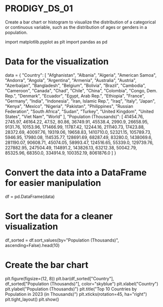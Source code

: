 # PRODIGY_DS_01
Create a bar chart or histogram to visualize the distribution of a categorical or continuous variable, such as the distribution of ages or genders in a population.

import matplotlib.pyplot as plt
import pandas as pd

# Data for the visualization
data = {
    "Country": [
        "Afghanistan", "Albania", "Algeria", "American Samoa", "Andorra", "Angola", 
        "Argentina", "Armenia", "Australia", "Austria", "Azerbaijan", "Bangladesh", 
        "Belgium", "Bolivia", "Brazil", "Cambodia", "Cameroon", "Canada", "Chad", 
        "Chile", "China", "Colombia", "Congo, Dem. Rep.", "Denmark", "Ecuador", 
        "Egypt, Arab Rep.", "Ethiopia", "France", "Germany", "India", "Indonesia", 
        "Iran, Islamic Rep.", "Iraq", "Italy", "Japan", "Kenya", "Mexico", 
        "Nigeria", "Pakistan", "Philippines", "Russian Federation", "South Africa", 
        "Sudan", "Turkey", "United Kingdom", "United States", "Viet Nam", "World"
    ],
    "Population (Thousands)": [
        41454.76, 2745.97, 46164.22, 47.52, 80.86, 36749.91, 45538.4, 2990.9, 
        26658.95, 9131.76, 10153.96, 171466.99, 11787.42, 12244.16, 211140.73, 
        17423.88, 28372.69, 40097.76, 19319.06, 19658.83, 1410710.0, 52321.15, 
        105789.73, 5946.95, 17980.08, 114535.77, 128691.69, 68287.49, 83280.0, 
        1438069.6, 281190.07, 90608.71, 45074.05, 58993.47, 124516.65, 55339.0, 
        129739.76, 227882.95, 247504.49, 114891.2, 143826.13, 63212.38, 50042.79, 
        85325.96, 68350.0, 334914.9, 100352.19, 8061876.0
    ]
}

# Convert the data into a DataFrame for easier manipulation
df = pd.DataFrame(data)

# Sort the data for a cleaner visualization
df_sorted = df.sort_values(by="Population (Thousands)", ascending=False).head(10)

# Create the bar chart
plt.figure(figsize=(12, 8))
plt.bar(df_sorted["Country"], df_sorted["Population (Thousands)"], color="skyblue")
plt.xlabel("Country")
plt.ylabel("Population (Thousands)")
plt.title("Top 10 Countries by Population in 2023 (in Thousands)")
plt.xticks(rotation=45, ha="right")
plt.tight_layout()
plt.show()

